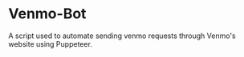 # Venmo-Bot
A script used to automate sending venmo requests through Venmo's website using Puppeteer.
